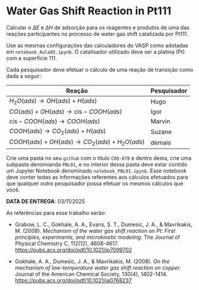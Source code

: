 # Water Gas Shift Reaction in Pt111

Calcular o $\Delta E$ e $\Delta H$ de adsorção para os reagentes e produtos de uma das reações participantes no processo de water gas shift catalizada por Pt111.

Use as mesmas configurações das calculadores do VASP como adotadas em `notebook_Aula05.ipynb`. O catalisador utilizado deve ser a platina (Pt) com a superfície 111. 

Cada pesquisador deve efetuar o cálculo de uma reação de transição como dada a seguir:

| Reação                                       | Pesquisador |
| -------------------------------------------- | ----------- |
| $H_2 O(ads) \to  OH(ads) + H(ads)$           | Hugo        |
| $CO(ads) + OH(ads) \to \text{cis}-COOH(ads)$ | Igor        |
| $\text{cis}-COOH(ads) \to COOH(ads)$         | Marvin      |
| $COOH(ads) \to CO_2(ads)+ H(ads)$            | Suzane      |
| $COOH(ads) + OH(ads) \to CO_2(ads)+ H_2O(ads)$            | demais      |


Crie uma pasta no seu `github` com o título `COQ-878` e dentro desta, crie uma subpasta denomianda `PBL01`, e no interior dessa pasta deve estar contido um Jupyter Notebook denominado `notebook_PBL01.ipynb`. Esse notebook deve conter todas as informações referentes aos cálculos efetuados para que qualquer outro pesquisador possa efetuar os mesmos cálculos que você. 

**DATA DE ENTREGA**: 03/11/2025

As referências para esse trabalho serão:

- Grabow, L. C., Gokhale, A. A., Evans, S. T., Dumesic, J. A., & Mavrikakis, M. (2008). _Mechanism of the water gas shift reaction on Pt: First principles, experiments, and microkinetic modeling._ The Journal of Physical Chemistry C, 112(12), 4608-4617. https://pubs.acs.org/doi/pdf/10.1021/jp7099702

- Gokhale, A. A., Dumesic, J. A., & Mavrikakis, M. (2008). _On the mechanism of low-temperature water gas shift reaction on copper._ Journal of the American Chemical Society, 130(4), 1402-1414. https://pubs.acs.org/doi/pdf/10.1021/ja0768237